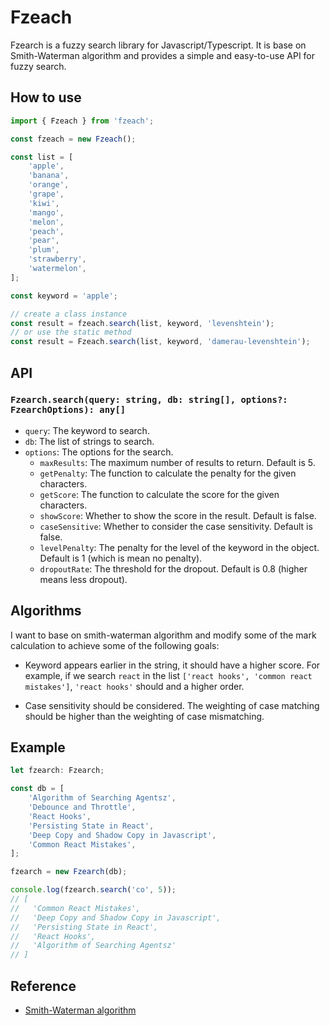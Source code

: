 # Fzeach

Fzearch is a fuzzy search library for Javascript/Typescript. It is base on Smith-Waterman algorithm and provides a simple and easy-to-use API for fuzzy search.

## How to use

```javascript
import { Fzeach } from 'fzeach';

const fzeach = new Fzeach();

const list = [
	'apple',
	'banana',
	'orange',
	'grape',
	'kiwi',
	'mango',
	'melon',
	'peach',
	'pear',
	'plum',
	'strawberry',
	'watermelon',
];

const keyword = 'apple';

// create a class instance
const result = fzeach.search(list, keyword, 'levenshtein');
// or use the static method
const result = Fzeach.search(list, keyword, 'damerau-levenshtein');
```

## API

### `Fzearch.search(query: string, db: string[], options?: FzearchOptions): any[]`

- `query`: The keyword to search.
- `db`: The list of strings to search.
- `options`: The options for the search.
    - `maxResults`: The maximum number of results to return. Default is 5.
    - `getPenalty`: The function to calculate the penalty for the given characters.
    - `getScore`: The function to calculate the score for the given characters.
    - `showScore`: Whether to show the score in the result. Default is false.
    - `caseSensitive`: Whether to consider the case sensitivity. Default is false.
    - `levelPenalty`: The penalty for the level of the keyword in the object. Default is 1 (which is mean no penalty).
    - `dropoutRate`: The threshold for the dropout. Default is 0.8 (higher means less dropout).

## Algorithms

I want to base on smith-waterman algorithm and modify some of the mark calculation to achieve some of the following goals:

- Keyword appears earlier in the string, it should have a higher score. For example, if we search `react` in the list `['react hooks', 'common react mistakes']`, `'react hooks'` should and a higher order.

- Case sensitivity should be considered. The weighting of case matching should be higher than the weighting of case mismatching.

## Example

```javascript
let fzearch: Fzearch;

const db = [
	'Algorithm of Searching Agentsz',
	'Debounce and Throttle',
	'React Hooks',
	'Persisting State in React',
	'Deep Copy and Shadow Copy in Javascript',
	'Common React Mistakes',
];

fzearch = new Fzearch(db);

console.log(fzearch.search('co', 5));
// [
//   'Common React Mistakes',
//   'Deep Copy and Shadow Copy in Javascript',
//   'Persisting State in React',
//   'React Hooks',
//   'Algorithm of Searching Agentsz'
// ]
```

## Reference

- [Smith-Waterman algorithm](https://en.m.wikipedia.org/wiki/Smith%E2%80%93Waterman_algorithm)
